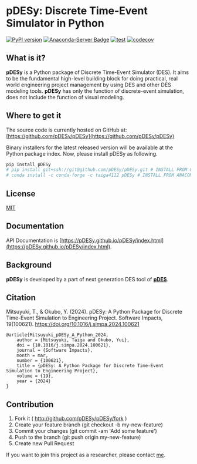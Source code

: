 # pDESy: Discrete Time-Event Simulator in Python

[![PyPI version](https://badge.fury.io/py/pDESy.svg)](https://badge.fury.io/py/pDESy)
[![Anaconda-Server Badge](https://anaconda.org/taiga4112/pdesy/badges/version.svg)](https://anaconda.org/taiga4112/pdesy)
[![test](https://github.com/pDESy/pDESy/actions/workflows/test.yaml/badge.svg)](https://github.com/pDESy/pDESy/actions/workflows/test.yaml)
[![codecov](https://codecov.io/gh/pDESy/pDESy/branch/master/graph/badge.svg)](https://codecov.io/gh/pDESy/pDESy)

## What is it?

**pDESy** is a Python package of Discrete Time-Event Simulator (DES). It aims to be the fundamental high-level building block for doing practical, real world engineering project management by using DES and other DES modeling tools. **pDESy** has only the function of discrete-event simulation, does not include the function of visual modeling.

## Where to get it

The source code is currently hosted on GitHub at: [https://github.com/pDESy/pDESy](https://github.com/pDESy/pDESy)

Binary installers for the latest released version will be available at the Python package index. Now, please install pDESy as following.

```sh
pip install pDESy
# pip install git+ssh://git@github.com/pDESy/pDESy.git # INSTALL FROM GITHUB
# conda install -c conda-forge -c taiga4112 pDESy # INSTALL FROM ANACONDA
```

## License

[MIT](https://github.com/pDESy/pDESy/blob/master/LICENSE)

## Documentation

API Documentation is [https://pDESy.github.io/pDESy/index.html](https://pDESy.github.io/pDESy/index.html).

## Background

**pDESy** is developed by a part of next generation DES tool of **[pDES](https://github.com/pDESy/pDES)**.

## Citation

Mitsuyuki, T., & Okubo, Y. (2024). pDESy: A Python Package for Discrete Time-Event Simulation to Engineering Project. Software Impacts, 19(100621). <https://doi.org/10.1016/j.simpa.2024.100621>

    @article{Mitsuyuki_pDESy_A_Python_2024,
        author = {Mitsuyuki, Taiga and Okubo, Yui},
        doi = {10.1016/j.simpa.2024.100621},
        journal = {Software Impacts},
        month = mar,
        number = {100621},
        title = {pDESy: A Python Package for Discrete Time-Event Simulation to Engineering Project},
        volume = {19},
        year = {2024}
    }

## Contribution

1. Fork it ( <http://github.com/pDESy/pDESy/fork> )
2. Create your feature branch (git checkout -b my-new-feature)
3. Commit your changes (git commit -am 'Add some feature')
4. Push to the branch (git push origin my-new-feature)
5. Create new Pull Request

If you want to join this project as a researcher, please contact [me](https://github.com/taiga4112).
